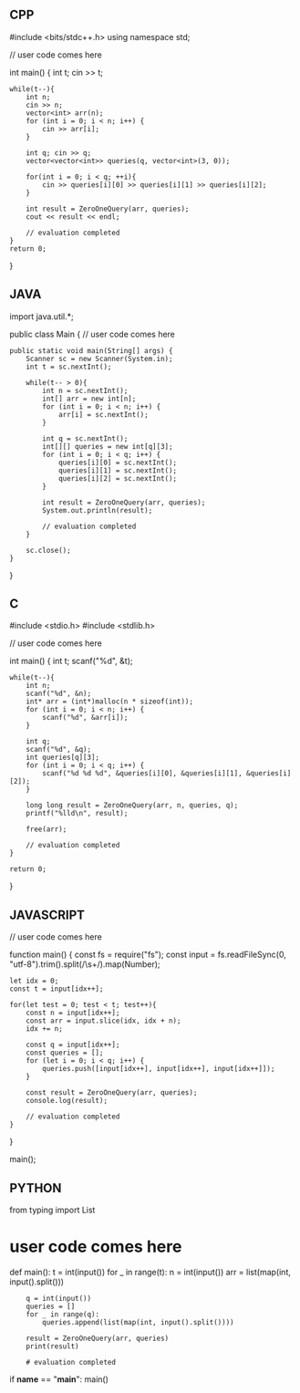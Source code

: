 ## CPP

#include <bits/stdc++.h>
using namespace std;

// user code comes here

int main() {
    int t; 
    cin >> t;

    while(t--){
        int n;
        cin >> n;
        vector<int> arr(n);
        for (int i = 0; i < n; i++) {
            cin >> arr[i];
        }

        int q; cin >> q;
        vector<vector<int>> queries(q, vector<int>(3, 0));

        for(int i = 0; i < q; ++i){
            cin >> queries[i][0] >> queries[i][1] >> queries[i][2];
        }

        int result = ZeroOneQuery(arr, queries);
        cout << result << endl;

        // evaluation completed
    }
    return 0;
}

## JAVA

import java.util.*;

public class Main {
    // user code comes here

    public static void main(String[] args) {
        Scanner sc = new Scanner(System.in);
        int t = sc.nextInt();

        while(t-- > 0){
            int n = sc.nextInt();
            int[] arr = new int[n];
            for (int i = 0; i < n; i++) {
                arr[i] = sc.nextInt();
            }

            int q = sc.nextInt();
            int[][] queries = new int[q][3];
            for (int i = 0; i < q; i++) {
                queries[i][0] = sc.nextInt();
                queries[i][1] = sc.nextInt();
                queries[i][2] = sc.nextInt();
            }

            int result = ZeroOneQuery(arr, queries);
            System.out.println(result);

            // evaluation completed
        }

        sc.close();
    }
}


## C
#include <stdio.h>
#include <stdlib.h>

// user code comes here

int main() {
    int t;
    scanf("%d", &t);

    while(t--){
        int n;
        scanf("%d", &n);
        int* arr = (int*)malloc(n * sizeof(int));
        for (int i = 0; i < n; i++) {
            scanf("%d", &arr[i]);
        }

        int q;
        scanf("%d", &q);
        int queries[q][3];
        for (int i = 0; i < q; i++) {
            scanf("%d %d %d", &queries[i][0], &queries[i][1], &queries[i][2]);
        }

        long long result = ZeroOneQuery(arr, n, queries, q);
        printf("%lld\n", result);

        free(arr);

        // evaluation completed
    }

    return 0;
}

## JAVASCRIPT

// user code comes here

function main() {
    const fs = require("fs");
    const input = fs.readFileSync(0, "utf-8").trim().split(/\s+/).map(Number);

    let idx = 0;
    const t = input[idx++];

    for(let test = 0; test < t; test++){
        const n = input[idx++];
        const arr = input.slice(idx, idx + n);
        idx += n;

        const q = input[idx++];
        const queries = [];
        for (let i = 0; i < q; i++) {
            queries.push([input[idx++], input[idx++], input[idx++]]);
        }

        const result = ZeroOneQuery(arr, queries);
        console.log(result);

        // evaluation completed
    }
}

main();


## PYTHON

from typing import List

# user code comes here

def main():
    t = int(input())
    for _ in range(t):
        n = int(input())
        arr = list(map(int, input().split()))

        q = int(input())
        queries = []
        for _ in range(q):
            queries.append(list(map(int, input().split())))

        result = ZeroOneQuery(arr, queries)
        print(result)

        # evaluation completed

if __name__ == "__main__":
    main()
